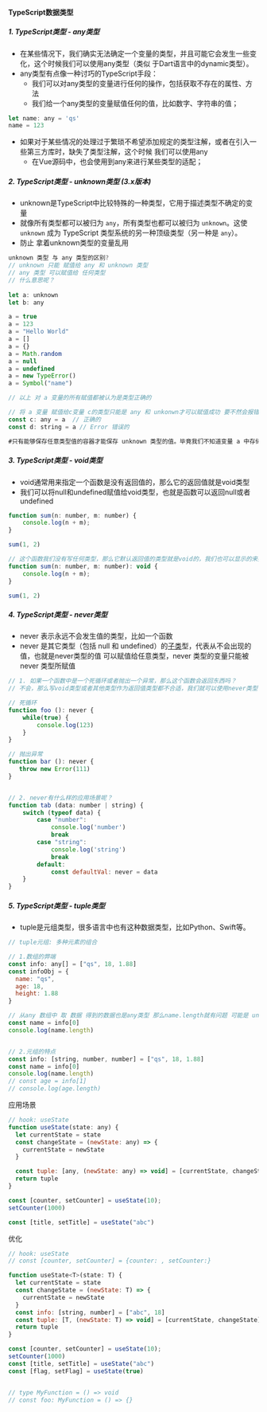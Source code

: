 ####  TypeScript数据类型

##### 1.  TypeScript类型 - any类型 

* 在某些情况下，我们确实无法确定一个变量的类型，并且可能它会发生一些变化，这个时候我们可以使用any类型（类似 于Dart语言中的dynamic类型）。 
* any类型有点像一种讨巧的TypeScript手段：
  * 我们可以对any类型的变量进行任何的操作，包括获取不存在的属性、方法
  * 我们给一个any类型的变量赋值任何的值，比如数字、字符串的值； 

```js
let name: any = 'qs'
name = 123
```

* 如果对于某些情况的处理过于繁琐不希望添加规定的类型注解，或者在引入一些第三方库时，缺失了类型注解，这个时候 我们可以使用any
  * 在Vue源码中，也会使用到any来进行某些类型的适配； 



##### 2.  TypeScript类型 - unknown类型 (3.x版本)

*  unknown是TypeScript中比较特殊的一种类型，它用于描述类型不确定的变量
*  就像所有类型都可以被归为 `any`，所有类型也都可以被归为 `unknown`。这使 `unknown` 成为 TypeScript 类型系统的另一种顶级类型（另一种是 `any`）。 
*  防止 拿着unknown类型的变量乱用

```js
unknown 类型 与 any 类型的区别?
// unknown 只能 赋值给 any 和 unknown 类型
// any 类型 可以赋值给 任何类型
// 什么意思呢？
    
let a: unknown
let b: any

a = true
a = 123
a = "Hello World"
a = []
a = {}
a = Math.random
a = null
a = undefined
a = new TypeError()
a = Symbol("name")

// 以上 对 a 变量的所有赋值都被认为是类型正确的

// 将 a 变量 赋值给c变量 c的类型只能是 any 和 unkonwn才可以赋值成功 要不然会报错
const c: any = a  // 正确的
const d: string = a // Error 错误的

#只有能够保存任意类型值的容器才能保存 unknown 类型的值。毕竟我们不知道变量 a 中存储了什么类型的值
```



##### 3. TypeScript类型 - void类型 

*  void通常用来指定一个函数是没有返回值的，那么它的返回值就是void类型 
*  我们可以将null和undefined赋值给void类型，也就是函数可以返回null或者undefined 

```js
function sum(n: number, m: number) {
    console.log(n + m);
}

sum(1, 2)

// 这个函数我们没有写任何类型，那么它默认返回值的类型就是void的，我们也可以显示的来指定返回值是void
function sum(n: number, m: number): void {
    console.log(n + m);
}

sum(1, 2)
```



##### 4. TypeScript类型 - never类型 

*  never 表示永远不会发生值的类型，比如一个函数 
*  never 是其它类型（包括 null 和 undefined）的[子类](https://so.csdn.net/so/search?q=子类&spm=1001.2101.3001.7020)型，代表从不会出现的值，也就是never类型的值 可以赋值给任意类型，never 类型的变量只能被 never 类型所赋值

```js
// 1. 如果一个函数中是一个死循环或者抛出一个异常，那么这个函数会返回东西吗？
// 不会，那么写void类型或者其他类型作为返回值类型都不合适，我们就可以使用never类型

// 死循环
function foo (): never {
    while(true) {
        console.log(123)
    }
}

// 抛出异常
function bar (): never {
   throw new Error(111)
}


// 2. never有什么样的应用场景呢？
function tab (data: number | string) {
    switch (typeof data) {
        case "number":
            console.log('number')
            break
        case "string":
            console.log('string')
            break
        default:
            const defaultVal: never = data
    }
}
```

##### 5.  TypeScript类型 - tuple类型 

*  tuple是元组类型，很多语言中也有这种数据类型，比如Python、Swift等。 

```js
// tuple元组: 多种元素的组合

// 1.数组的弊端
const info: any[] = ["qs", 18, 1.88]
const infoObj = {
  name: "qs",
  age: 18,
  height: 1.88
}

// 从any 数组中 取 数据 得到的数据也是any类型 那么name.length就有问题 可能是 undefined null
const name = info[0]
console.log(name.length)


// 2.元组的特点
const info: [string, number, number] = ["qs", 18, 1.88]
const name = info[0]
console.log(name.length)
// const age = info[1]
// console.log(age.length)
```



应用场景

```js
// hook: useState
function useState(state: any) {
  let currentState = state
  const changeState = (newState: any) => {
    currentState = newState
  }

  const tuple: [any, (newState: any) => void] = [currentState, changeState]
  return tuple
}

const [counter, setCounter] = useState(10);
setCounter(1000)

const [title, setTitle] = useState("abc")
```



优化

```js
// hook: useState
// const [counter, setCounter] = {counter: , setCounter:}

function useState<T>(state: T) {
  let currentState = state
  const changeState = (newState: T) => {
    currentState = newState
  }
  const info: [string, number] = ["abc", 18]
  const tuple: [T, (newState: T) => void] = [currentState, changeState]
  return tuple
}

const [counter, setCounter] = useState(10);
setCounter(1000)
const [title, setTitle] = useState("abc")
const [flag, setFlag] = useState(true)


// type MyFunction = () => void
// const foo: MyFunction = () => {}
```

